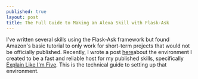 ```yaml
---
published: true
layout: post
title: The Full Guide to Making an Alexa Skill with Flask-Ask
---
```



I've written several skills using the Flask-Ask framework but found Amazon's basic tutorial to only work for short-term projects that would not be officially published. Recently, I wrote a post [here](/My-Alexa-Skills-Environment/)about the environment I created to be a fast and reliable host for my published skills, specifically [Explain Like I'm Five](https://www.amazon.com/Reddit-Explain-Like-Im-Unofficial/dp/B077ZQWYX3). This is the technical guide to setting up that environment.